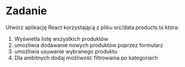 # Zadanie 
Utwórz aplikację React korzystającą z pliku src/data.products.ts która:
1. Wyświetla listę wszystkich produktów
2. umozliwia dodawanie nowych produktów poprzez formularz
3. umożliwia usuwanie wybranego produktu
4. Dla ambitnych dodaj możliwość filtrowania po kategoriach